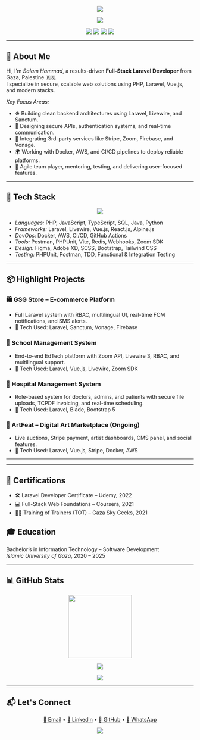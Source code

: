 <p align="center">
  <img src="https://capsule-render.vercel.app/api?type=waving&color=8B5CF6,9333EA,7E22CE&height=200&section=header&text=Salam%20Hammad&fontSize=45&fontColor=ffffff&animation=twinkling" />
</p>

<p align="center">
  <img src="https://readme-typing-svg.demolab.com?font=Fira+Code&weight=500&size=22&pause=1000&center=true&vCenter=true&width=500&lines=Full-Stack+Web+Developer+%7C+PHP+Laravel;Backend+Engineer+%7C+API+Specialist;2%2B+Years+of+Professional+Experience" />
</p>

<p align="center">
  <a href="mailto:salamhammad2003@gmail.com"><img src="https://img.shields.io/badge/Email-salamhammad2003@gmail.com-9333EA?style=flat-square&logo=gmail&logoColor=white"></a>
  <a href="https://linkedin.com/in/salam-hammad-9b8327278"><img src="https://img.shields.io/badge/LinkedIn-SalamHammad-0A66C2?style=flat-square&logo=linkedin&logoColor=white"></a>
  <a href="https://github.com/salam-hammad"><img src="https://img.shields.io/badge/GitHub-salam--hammad-6B7280?style=flat-square&logo=github&logoColor=white"></a>
  <a href="https://wa.me/972594797932"><img src="https://img.shields.io/badge/WhatsApp-Chat-green?style=flat-square&logo=whatsapp&logoColor=white"></a>
</p>

---

## 🧠 About Me

Hi, I’m *Salam Hammad*, a results-driven **Full-Stack Laravel Developer** from Gaza, Palestine 🇵🇸.  
I specialize in secure, scalable web solutions using PHP, Laravel, Vue.js, and modern stacks.

*Key Focus Areas:*
- ⚙ Building clean backend architectures using Laravel, Livewire, and Sanctum.
- 🔐 Designing secure APIs, authentication systems, and real-time communication.
- 🧰 Integrating 3rd-party services like Stripe, Zoom, Firebase, and Vonage.
- 🌍 Working with Docker, AWS, and CI/CD pipelines to deploy reliable platforms.
- 🤝 Agile team player, mentoring, testing, and delivering user-focused features.

---

## 🚀 Tech Stack

<p align="center">
  <img src="https://skillicons.dev/icons?i=php,laravel,vue,livewire,docker,js,ts,react,tailwind,bootstrap,nodejs,java,py,mysql,postgres,firebase&perline=9" />
</p>

- *Languages:* PHP, JavaScript, TypeScript, SQL, Java, Python  
- *Frameworks:* Laravel, Livewire, Vue.js, React.js, Alpine.js  
- *DevOps:* Docker, AWS, CI/CD, GitHub Actions  
- *Tools:* Postman, PHPUnit, Vite, Redis, Webhooks, Zoom SDK  
- *Design:* Figma, Adobe XD, SCSS, Bootstrap, Tailwind CSS  
- *Testing:* PHPUnit, Postman, TDD, Functional & Integration Testing

---

## 📦 Highlight Projects

### 🛍 GSG Store – E-commerce Platform
- Full Laravel system with RBAC, multilingual UI, real-time FCM notifications, and SMS alerts.  
- 🔧 Tech Used: Laravel, Sanctum, Vonage, Firebase

### 🏫 School Management System
- End-to-end EdTech platform with Zoom API, Livewire 3, RBAC, and multilingual support.  
- 🔧 Tech Used: Laravel, Vue.js, Livewire, Zoom SDK

### 🏥 Hospital Management System
- Role-based system for doctors, admins, and patients with secure file uploads, TCPDF invoicing, and real-time scheduling.  
- 🔧 Tech Used: Laravel, Blade, Bootstrap 5

### 🎨 ArtFeat – Digital Art Marketplace (Ongoing)
- Live auctions, Stripe payment, artist dashboards, CMS panel, and social features.  
- 🔧 Tech Used: Laravel, Vue.js, Stripe, Docker, AWS

---


---

## 🧾 Certifications

- 🛠 Laravel Developer Certificate – Udemy, 2022  
- 💻 Full-Stack Web Foundations – Coursera, 2021  
- 👨‍🏫 Training of Trainers (TOT) – Gaza Sky Geeks, 2021


## 🎓 Education

Bachelor’s in Information Technology – Software Development  
*Islamic University of Gaza*, 2020 – 2025

---

## 📊 GitHub Stats

<p align="center">
  <img src="https://streak-stats.demolab.com?user=salam-hammad&theme=tokyonight&hide_border=false" height="170" />
</p>

<p align="center">
  <img src="https://github-readme-activity-graph.cyclic.app/graph?username=salam-hammad&bg_color=1a1b27&color=8B5CF6&line=A78BFA&point=ffffff&area=true&hide_border=true" />
</p>

<p align="center">
  <img src="https://github-profile-summary-cards.vercel.app/api/cards/profile-details?username=salam-hammad&theme=tokyonight" />
</p>

---

## 📬 Let's Connect

<p align="center">
  <a href="mailto:salamhammad2003@gmail.com">📩 Email</a> • 
  <a href="https://linkedin.com/in/salam-hammad-9b8327278">🔗 LinkedIn</a> • 
  <a href="https://github.com/salam-hammad">🐙 GitHub</a> • 
  <a href="https://wa.me/972594797932">💬 WhatsApp</a>
</p>

<p align="center">
  <img src="https://capsule-render.vercel.app/api?type=waving&color=0:8B5CF6,100:A78BFA&height=120&section=footer" />
</p>
